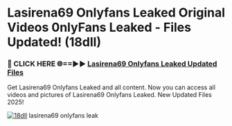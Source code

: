 # Lasirena69 Onlyfans Leaked Original Videos 0nlyFans Leaked - Files Updated! (18dll)

<h3>🔴 CLICK HERE 🌐==►► <a href="https://tinyurl.com/x26r9saj" rel="nofollow">Lasirena69 Onlyfans Leaked Updated Files</a></h3>

Get Lasirena69 Onlyfans Leaked and all content. Now you can access all videos and pictures of Lasirena69 Onlyfans Leaked. New Updated Files 2025!

[![18dll](https://i.imgur.com/LkgZPqh.gif)](https://tinyurl.com/x26r9saj)
lasirena69 onlyfans leak